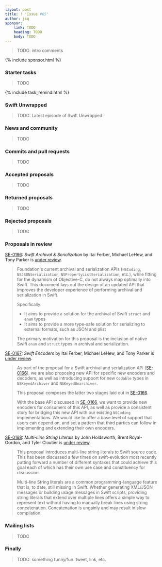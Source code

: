 ```yaml
---
layout: post
title: ! 'Issue #65'
author: jsq
sponsor:
    link: TODO
    heading: TODO
    body: TODO
---
```


> TODO: intro comments

<!--excerpt-->

{% include sponsor.html %}

### Starter tasks

> TODO

{% include task_remind.html %}

### Swift Unwrapped

> TODO: Latest episode of Swift Unwrapped

### News and community

> TODO

### Commits and pull requests

> TODO

### Accepted proposals

> TODO

### Returned proposals

> TODO

### Rejected proposals

> TODO

### Proposals in review

[SE-0166](https://github.com/apple/swift-evolution/blob/master/proposals/0166-swift-archival-serialization.md): *Swift Archival & Serialization* by Itai Ferber, Michael LeHew, and Tony Parker is [under review](https://lists.swift.org/pipermail/swift-evolution-announce/2017-April/000346.html).

> Foundation's current archival and serialization APIs (`NSCoding`, `NSJSONSerialization`, `NSPropertyListSerialization`, etc.), while fitting for the dynamism of Objective-C, do not always map optimally into Swift. This document lays out the design of an updated API that improves the developer experience of performing archival and serialization in Swift.
>
> Specifically:
>
> * It aims to provide a solution for the archival of Swift `struct` and `enum` types
> * It aims to provide a more type-safe solution for serializing to external formats, such as JSON and plist
>
> The primary motivation for this proposal is the inclusion of native Swift `enum` and `struct` types in archival and serialization.

[SE-0167](https://github.com/apple/swift-evolution/blob/master/proposals/0167-swift-encoders.md): *Swift Encoders* by Itai Ferber, Michael LeHew, and Tony Parker is [under review](https://lists.swift.org/pipermail/swift-evolution-announce/2017-April/000345.html).

> As part of the proposal for a Swift archival and serialization API ([SE-0166](https://github.com/apple/swift-evolution/blob/master/proposals/0166-swift-archival-serialization.md)), we are also proposing new API for specific new encoders and decoders, as well as introducing support for new `Codable` types in `NSKeyedArchiver` and `NSKeyedUnarchiver`.
>
> This proposal composes the latter two stages laid out in [SE-0166](https://github.com/apple/swift-evolution/blob/master/proposals/0166-swift-archival-serialization.md).
>
> With the base API discussed in [SE-0166](https://github.com/apple/swift-evolution/blob/master/proposals/0166-swift-archival-serialization.md), we want to provide new encoders for consumers of this API, as well as provide a consistent story for bridging this new API with our existing `NSCoding` implementations. We would like to offer a base level of support that users can depend on, and set a pattern that third parties can follow in implementing and extending their own encoders.

[SE-0168](https://github.com/apple/swift-evolution/blob/master/proposals/0168-multi-line-string-literals.md): *Multi-Line String Literals* by John Holdsworth, Brent Royal-Gordon, and Tyler Cloutier is [under review](https://lists.swift.org/pipermail/swift-evolution-announce/2017-April/000347.html).

> This proposal introduces multi-line string literals to Swift source code. This has been discussed a few times on swift-evolution most recently putting forward a number of different syntaxes that could achieve this goal each of which has their own use case and constituency for discussion.
>
> Multi-line String literals are a common programming-language feature that is, to date, still missing in Swift. Whether generating XML/JSON messages or building usage messages in Swift scripts, providing string literals that extend over multiple lines offers a simple way to represent text without having to manually break lines using string concatenation. Concatenation is ungainly and may result in slow compilation.

### Mailing lists

> TODO

### Finally

> TODO: something funny/fun. tweet, link, etc.
